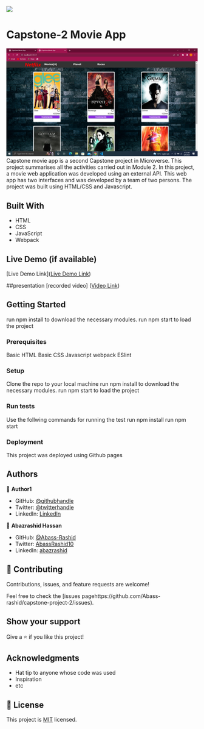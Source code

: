 ![](https://img.shields.io/badge/Microverse-blueviolet)

# Capstone-2 Movie App
![screenshot](./assets/Readme.png)
Capstone movie app is a second Capstone project in Microverse. This project summarises all the activities carried out in Module 2. In this project, a movie web application was developed using an external API. This web app has two interfaces and was developed by a team of two persons. The project was built using HTML/CSS and Javascript.

## Built With

- HTML
- CSS
- JavaScript
- Webpack

## Live Demo (if available)

[Live Demo Link]([Live Demo Link](https://abass-rashid.github.io/capstone-project-2/))

##presentation
[recorded video] ([Video Link](https://drive.google.com/file/d/1bU3o4SriVmyAqFryTii5x8mi_ZQk096A/view?usp=sharing))

## Getting Started

run npm install to download the necessary modules.
run npm start to load the project

### Prerequisites

Basic HTML
Basic CSS
Javascript
webpack
ESlint

### Setup

Clone the repo to your local machine
run npm install to download the necessary modules.
run npm start to load the project


### Run tests

Use the follwing commands for running the test
run npm install
run npm start

### Deployment

This project was deployed using Github pages

## Authors

👤 **Author1**

- GitHub: [@githubhandle](https://github.com/eudondian)
- Twitter: [@twitterhandle](https://twitter.com/eudondian)
- LinkedIn: [LinkedIn](https://www.linkedin.com/in/esther-udondian-186849119/)

👤 **Abazrashid Hassan**

- GitHub: [@Abass-Rashid](https://github.com/Abass-rashid)
- Twitter: [AbassRashid10](https://twitter.com/C)
- LinkedIn: [abazrashid](https://linkedin.com/in/abazrashid)

## 🤝 Contributing

Contributions, issues, and feature requests are welcome!

Feel free to check the [issues pagehttps://github.com/Abass-rashid/capstone-project-2/issues).

## Show your support

Give a ⭐️ if you like this project!

## Acknowledgments

- Hat tip to anyone whose code was used
- Inspiration
- etc

## 📝 License

This project is [MIT](./MIT.md) licensed.
